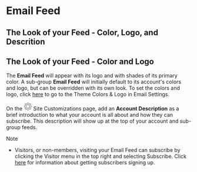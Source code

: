 # Email Feed

<span id="gv-4feed-3feedtheme"></span>

<span class="sub g4s">
  
## The Look of your Feed - Color, Logo, and Descrition
  
</span> <!-- sub g4s -->

<span class="free">
  
## The Look of your Feed - Color and Logo

</span> <!-- free -->

The **Email Feed** will appear with its logo and with shades of its primary
color.  A sub-group **Email Feed** will initially default to its account's colors and logo, but can be overridden with its own look.
To set the colors and logo, click [here](/3-send/4-sendSettings.md?[LINK-QARGS-DOC]#gv-2members-4sendsettings-theme-colors) to go to the Theme Colors & Logo in Email Settings.

<span class="sub g4s">

On the <img src="/docimages/transparent-gear-icon.png" height="22"> Site Customizations page, add an **Account Description** as a brief introduction to what your account is all about and how they can subscribe.  This description will show up at the top of your account and sub-group feeds.  

Note

* Visitors, or non-members, visiting your Email Feed can subscribe by clicking the Visitor menu in the top right and selecting Subscribe.  Click [here](/2-members/1_4-membersAdd.md?[LINK-QARGS-DOC]#gv-2members-14membersAdd) for information about getting subscribers signing up.

</span> <!-- sub g4s -->
